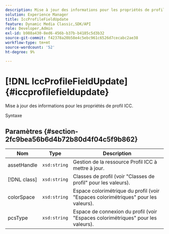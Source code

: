 ```yaml
---
description: Mise à jour des informations pour les propriétés de profil ICC.
solution: Experience Manager
title: IccProfileFieldUpdate
feature: Dynamic Media Classic,SDK/API
role: Developer,Admin
exl-id: b988a430-8ed6-456b-b37b-b4185c5d3b32
source-git-commit: f42378a20b58e4c5ebc961c6526d7cecabc2ae38
workflow-type: tm+mt
source-wordcount: '52'
ht-degree: 9%

---
```


# [!DNL IccProfileFieldUpdate]{#iccprofilefieldupdate}

Mise à jour des informations pour les propriétés de profil ICC.

Syntaxe

## Paramètres {#section-2fc9bea56b6d4b72b80d4f04c5f9b862}

| Nom | Type | Description |
|---|---|---|
| assetHandle | `xsd:string` | Gestion de la ressource Profil ICC à mettre à jour. |
| [!DNL class] | `xsd:string` | Classes de profil (voir &quot;Classes de profil&quot; pour les valeurs). |
| colorSpace | `xsd:string` | Espace colorimétrique du profil (voir &quot;Espaces colorimétriques&quot; pour les valeurs). |
| pcsType | `xsd:string` | Espace de connexion du profil (voir &quot;Espaces colorimétriques&quot; pour les valeurs). |
